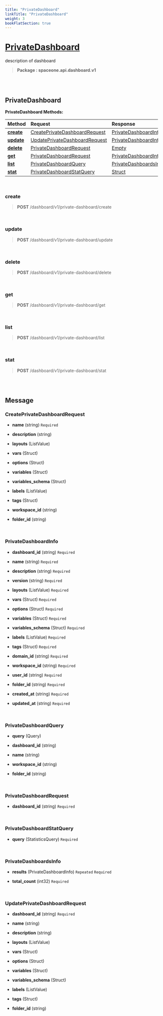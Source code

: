 ```yaml
---
title: "PrivateDashboard"
linkTitle: "PrivateDashboard"
weight: 3
bookFlatSection: true
---
```

# [PrivateDashboard](#PrivateDashboard)
description of dashboard


>  **Package : spaceone.api.dashboard.v1**

<br>
<br>

## PrivateDashboard





**PrivateDashboard Methods:**


| Method | Request | Response |
| :----- | :-------- | :-------- |
| [**create**](./PrivateDashboard#create) | [CreatePrivateDashboardRequest](PrivateDashboard#createprivatedashboardrequest) | [PrivateDashboardInfo](PrivateDashboard#privatedashboardinfo) |
| [**update**](./PrivateDashboard#update) | [UpdatePrivateDashboardRequest](PrivateDashboard#updateprivatedashboardrequest) | [PrivateDashboardInfo](PrivateDashboard#privatedashboardinfo) |
| [**delete**](./PrivateDashboard#delete) | [PrivateDashboardRequest](PrivateDashboard#privatedashboardrequest) | [Empty](PrivateDashboard#empty) |
| [**get**](./PrivateDashboard#get) | [PrivateDashboardRequest](PrivateDashboard#privatedashboardrequest) | [PrivateDashboardInfo](PrivateDashboard#privatedashboardinfo) |
| [**list**](./PrivateDashboard#list) | [PrivateDashboardQuery](PrivateDashboard#privatedashboardquery) | [PrivateDashboardsInfo](PrivateDashboard#privatedashboardsinfo) |
| [**stat**](./PrivateDashboard#stat) | [PrivateDashboardStatQuery](PrivateDashboard#privatedashboardstatquery) | [Struct](PrivateDashboard#struct) |



    
<br>

### create





> **POST** /dashboard/v1/private-dashboard/create
>






    
<br>

### update





> **POST** /dashboard/v1/private-dashboard/update
>






    
<br>

### delete





> **POST** /dashboard/v1/private-dashboard/delete
>






    
<br>

### get





> **POST** /dashboard/v1/private-dashboard/get
>






    
<br>

### list





> **POST** /dashboard/v1/private-dashboard/list
>






    
<br>

### stat





> **POST** /dashboard/v1/private-dashboard/stat
>






    


<br>
<br>

## Message



### CreatePrivateDashboardRequest
* **name** (string)   `Required` 

    
* **description** (string)  

    
* **layouts** (ListValue)  

    
* **vars** (Struct)  

    
* **options** (Struct)  

    
* **variables** (Struct)  

    
* **variables_schema** (Struct)  

    
* **labels** (ListValue)  

    
* **tags** (Struct)  

    
* **workspace_id** (string)  

    
* **folder_id** (string)  

    <br>

### PrivateDashboardInfo
* **dashboard_id** (string)   `Required` 

    
* **name** (string)   `Required` 

    
* **description** (string)   `Required` 

    
* **version** (string)   `Required` 

    
* **layouts** (ListValue)   `Required` 

    
* **vars** (Struct)   `Required` 

    
* **options** (Struct)   `Required` 

    
* **variables** (Struct)   `Required` 

    
* **variables_schema** (Struct)   `Required` 

    
* **labels** (ListValue)   `Required` 

    
* **tags** (Struct)   `Required` 

    
* **domain_id** (string)   `Required` 

    
* **workspace_id** (string)   `Required` 

    
* **user_id** (string)   `Required` 

    
* **folder_id** (string)   `Required` 

    
* **created_at** (string)   `Required` 

    
* **updated_at** (string)   `Required` 

    <br>

### PrivateDashboardQuery
* **query** (Query)  

    
* **dashboard_id** (string)  

    
* **name** (string)  

    
* **workspace_id** (string)  

    
* **folder_id** (string)  

    <br>

### PrivateDashboardRequest
* **dashboard_id** (string)   `Required` 

    <br>

### PrivateDashboardStatQuery
* **query** (StatisticsQuery)   `Required` 

    <br>

### PrivateDashboardsInfo
* **results** (PrivateDashboardInfo)  `Repeated`    `Required` 

    
* **total_count** (int32)   `Required` 

    <br>

### UpdatePrivateDashboardRequest
* **dashboard_id** (string)   `Required` 

    
* **name** (string)  

    
* **description** (string)  

    
* **layouts** (ListValue)  

    
* **vars** (Struct)  

    
* **options** (Struct)  

    
* **variables** (Struct)  

    
* **variables_schema** (Struct)  

    
* **labels** (ListValue)  

    
* **tags** (Struct)  

    
* **folder_id** (string)  

    <br>
